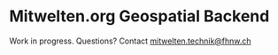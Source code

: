 # Mitwelten.org Geospatial Backend

Work in progress. Questions? Contact [mitwelten.technik@fhnw.ch](mailto:mitwelten.technik@fhnw.ch)
